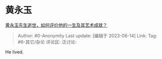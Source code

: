 # 黄永玉
[黄永玉先生逝世，如何评价他的一生及其艺术成就？](https://www.zhihu.com/question/606596968/answer/3074059089)

> Author: #0-Anonymity
> Last update: [编辑于 2023-06-14]
> Link:
> Tag: #6-其它/杂论 
> 评论区:
> 泛讨论:

He lived.